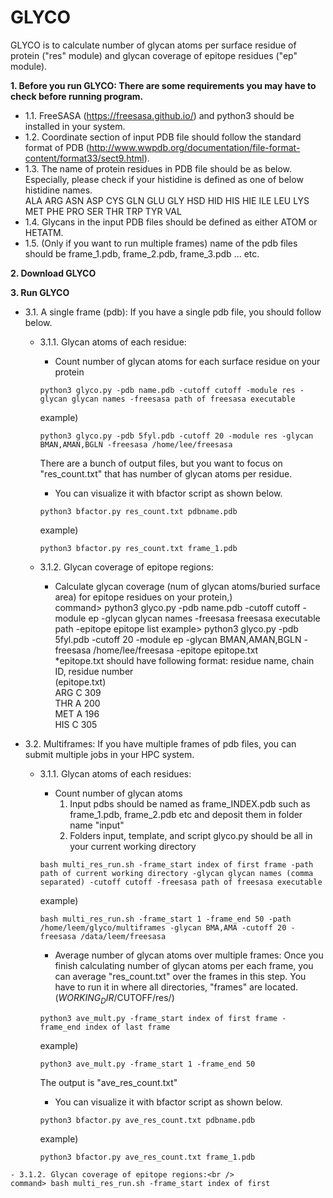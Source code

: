 # GLYCO

GLYCO is to calculate number of glycan atoms per surface residue of protein ("res" module) and glycan coverage of epitope residues ("ep" module).

**1. Before you run GLYCO: There are some requirements you may have to check before running program.<br />**
   - 1.1. FreeSASA (https://freesasa.github.io/) and python3 should be installed in your system.<br />
   - 1.2. Coordinate section of input PDB file should follow the standard format of PDB (http://www.wwpdb.org/documentation/file-format-content/format33/sect9.html).<br />
   - 1.3. The name of protein residues in PDB file should be as below. Especially, please check if your histidine is defined as one of below histidine names.<br />
    ALA ARG ASN ASP CYS GLN GLU GLY HSD HID HIS HIE ILE LEU LYS MET PHE PRO SER THR TRP TYR VAL<br />
   - 1.4. Glycans in the input PDB files should be defined as either ATOM or HETATM.<br />
   - 1.5. (Only if you want to run multiple frames) name of the pdb files should be frame_1.pdb, frame_2.pdb, frame_3.pdb ... etc.

**2. Download GLYCO**

**3. Run GLYCO<br />**
   - 3.1. A single frame (pdb): If you have a single pdb file, you should follow below.<br />
     - 3.1.1. Glycan atoms of each residue:<br />
     
       - Count number of glycan atoms for each surface residue on your protein<br />
       ```
       python3 glyco.py -pdb name.pdb -cutoff cutoff -module res -glycan glycan names -freesasa path of freesasa executable
       ```
       example)
       ```
       python3 glyco.py -pdb 5fyl.pdb -cutoff 20 -module res -glycan BMAN,AMAN,BGLN -freesasa /home/lee/freesasa
       ```
       There are a bunch of output files, but you want to focus on "res_count.txt" that has number of glycan atoms per residue.<br />
       
       - You can visualize it with bfactor script as shown below.<br /> 
       ```
       python3 bfactor.py res_count.txt pdbname.pdb
       ```
       example)
       ```
       python3 bfactor.py res_count.txt frame_1.pdb
       ```
       
     - 3.1.2. Glycan coverage of epitope regions:<br />
       
       - Calculate glycan coverage (num of glycan atoms/buried surface area) for epitope residues on your protein,)<br />
       command> python3 glyco.py -pdb name.pdb -cutoff cutoff -module ep -glycan glycan names -freesasa freesasa executable path -epitope epitope list
       example> python3 glyco.py -pdb 5fyl.pdb -cutoff 20 -module ep -glycan BMAN,AMAN,BGLN -freesasa /home/lee/freesasa -epitope epitope.txt<br />
       *epitope.txt should have following format: residue name, chain ID, residue number<br />
          (epitope.txt)<br />
          ARG C 309<br />
          THR A 200<br />
          MET A 196<br />
          HIS C 305<br />
 
   - 3.2. Multiframes: If you have multiple frames of pdb files, you can submit multiple jobs in your HPC system. <br />
     - 3.1.1. Glycan atoms of each residues:<br />
       - Count number of glycan atoms
         1) Input pdbs should be named as frame_INDEX.pdb such as frame_1.pdb, frame_2.pdb etc and deposit them in folder name "input"
         2) Folders input, template, and script glyco.py should be all in your current working directory
       ```
       bash multi_res_run.sh -frame_start index of first frame -path path of current working directory -glycan glycan names (comma separated) -cutoff cutoff -freesasa path of freesasa executable
       ```
       example)
       ```
       bash multi_res_run.sh -frame_start 1 -frame_end 50 -path /home/leem/glyco/multiframes -glycan BMA,AMA -cutoff 20 -freesasa /data/leem/freesasa
       ```
       - Average number of glycan atoms over multiple frames: Once you finish calculating number of glycan atoms per each frame, you can average "res_count.txt" over the frames in this step. You have to run it in where all directories, "frames" are located. ($WORKING_DIR/$CUTOFF/res/)<br /> 
       ```
       python3 ave_mult.py -frame_start index of first frame -frame_end index of last frame
       ```
       example) 
       ```
       python3 ave_mult.py -frame_start 1 -frame_end 50 
       ```
       The output is "ave_res_count.txt"
     
       - You can visualize it with bfactor script as shown below.<br /> 
       ```
       python3 bfactor.py ave_res_count.txt pdbname.pdb
       ```
       example)
       ```
       python3 bfactor.py ave_res_count.txt frame_1.pdb
       ```
       
    - 3.1.2. Glycan coverage of epitope regions:<br />
    command> bash multi_res_run.sh -frame_start index of first 
     
